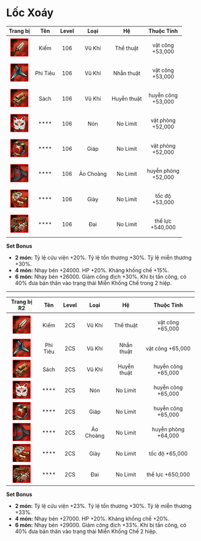 # Lốc Xoáy



|                   Trang bị                   |    Tên   | Level |    Loại   |      Hệ     |          Thuộc Tính           |
| :------------------------------------------: | :------: | :---: | :-------: | :---------: | :---------------------------: |
| ![](<../../.gitbook/assets/image (873).png>) |   Kiếm   |  106  |   Vũ Khí  |  Thể thuật  |   <p>vật công<br>+53,000</p>  |
| ![](<../../.gitbook/assets/image (916).png>) | Phi Tiêu |  106  |   Vũ Khí  |  Nhẫn thuật |   <p>vật công<br>+53,000</p>  |
| ![](<../../.gitbook/assets/image (930).png>) |   Sách   |  106  |   Vũ Khí  | Huyễn thuật |  <p>huyễn công<br>+53,000</p> |
| ![](<../../.gitbook/assets/image (906).png>) |   ****   |  106  |    Nón    |   No Limit  |  <p>vật phòng<br>+52,000</p>  |
| ![](<../../.gitbook/assets/image (908).png>) |   ****   |  106  |    Giáp   |   No Limit  |  <p>vật phòng<br>+52,000</p>  |
| ![](<../../.gitbook/assets/image (876).png>) |   ****   |  106  | Áo Choàng |   No Limit  | <p>huyễn phòng<br>+52,000</p> |
| ![](<../../.gitbook/assets/image (868).png>) |   ****   |  106  |    Giày   |   No Limit  |    <p>tốc độ<br>+53,000</p>   |
| ![](<../../.gitbook/assets/image (901).png>) |   ****   |  106  |    Đai    |   No Limit  |   <p>thể lực<br>+540,000</p>  |

**Set Bonus**

* **2 món:** Tỷ lệ cứu viện +20%. Tỷ lệ tổn thương +30%. Tỷ lệ miễn thương +30%.
* **4 món:** Nhạy bén +24000. HP +20%. Kháng khống chế +15%.
* **6 món:** Nhạy bén +26000. Giảm công địch +30%. Khi bị tấn công, có 40% đưa bản thân vào trạng thái Miễn Khống Chế trong 2 hiệp.

****

|                  Trang bị R2                 |    Tên   | Level |    Loại   |      Hệ     |         Thuộc Tính         |
| :------------------------------------------: | :------: | :---: | :-------: | :---------: | :------------------------: |
| ![](<../../.gitbook/assets/image (942).png>) |   Kiếm   |  2CS  |   Vũ Khí  |  Thể thuật  | <p>vật công<br>+65,000</p> |
| ![](<../../.gitbook/assets/image (790).png>) | Phi Tiêu |  2CS  |   Vũ Khí  |  Nhẫn thuật |      vật công +65,000      |
| ![](<../../.gitbook/assets/image (867).png>) |   Sách   |  2CS  |   Vũ Khí  | Huyễn thuật |     huyễn công +65,000     |
| ![](<../../.gitbook/assets/image (881).png>) |   ****   |  2CS  |    Nón    |   No Limit  |     huyễn công +65,000     |
| ![](<../../.gitbook/assets/image (842).png>) |   ****   |  2CS  |    Giáp   |   No Limit  |     huyễn công +65,000     |
| ![](<../../.gitbook/assets/image (804).png>) |   ****   |  2CS  | Áo Choàng |   No Limit  |     huyễn phòng +64,000    |
| ![](<../../.gitbook/assets/image (946).png>) |   ****   |  2CS  |    Giày   |   No Limit  |       tốc độ +65,000       |
| ![](<../../.gitbook/assets/image (835).png>) |   ****   |  2CS  |    Đai    |   No Limit  |      thể lực +650,000      |

**Set Bonus**

* **2 món:** Tỷ lệ cứu viện +23%. Tỷ lệ tổn thương +30%. Tỷ lệ miễn thương +33%.
* **4 món:** Nhạy bén +27000. HP +20%. Kháng khống chế +20%.
* &#x20;**6 món:** Nhạy bén +29000. Giảm công địch +33%. Khi bị tấn công, có 40% đưa bản thân vào trạng thái Miễn Khống Chế 2 hiệp.
